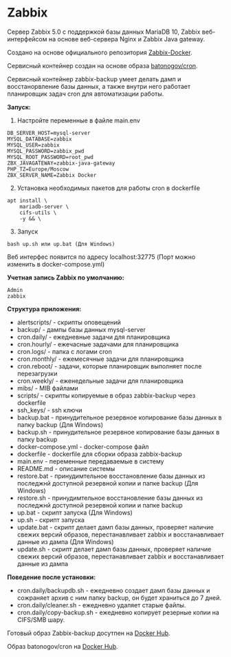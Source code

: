 # Zabbix

Сервер Zabbix 5.0 с поддержкой базы данных MariaDB 10, Zabbix веб-интерфейсом на основе веб-сервера Nginx и Zabbix Java gateway. 

Создано на основе официального репозитория [Zabbix-Docker](https://github.com/zabbix/zabbix-docker).

Сервисный контейнер создан на основе образа [batonogov/cron](https://github.com/batonogov/cron).

Сервисный контейнер zabbix-backup умеет делать дамп и восстанорвление базы данных, а также внутри него работает планировщик задач cron для автоматизации работы.

**Запуск:**

1. Настройте переменные в файле main.env

```
DB_SERVER_HOST=mysql-server
MYSQL_DATABASE=zabbix
MYSQL_USER=zabbix
MYSQL_PASSWORD=zabbix_pwd
MYSQL_ROOT_PASSWORD=root_pwd
ZBX_JAVAGATEWAY=zabbix-java-gateway
PHP_TZ=Europe/Moscow
ZBX_SERVER_NAME=Zabbix Docker
```

2. Установка необходимых пакетов для работы cron в dockerfile
```
apt install \
    mariadb-server \
    cifs-utils \
    -y && \
```

3. Запуск
```
bash up.sh или up.bat (Для Windows)
```
Веб интерфес появится по адресу localhost:32775 (Порт можно изменить в docker-compose.yml)

**Учетная запись Zabbix по умолчанию:**
```
Admin
zabbix
```

**Структура приложения:**

- alertscripts/ - скрипты оповещений
- backup/ - дампы базы данных mysql-server
- cron.daily/ - ежедневные задачи для планировщика
- cron.hourly/ - ежечасные задачами для планировщика
- cron.logs/ - папка с логами cron
- cron.monthly/ - ежемесячные задачи для планировщика
- cron.reboot/ - задачи, которые планировщик выполняет после перезагрузки
- cron.weekly/ - еженедельные задачи для планировщика
- mibs/ - MIB файлами
- scripts/ - скрипты копируемые в образ zabbix-backup через dockerfile
- ssh_keys/ - ssh ключи
- backup.bat - принудительное резервное копирование базы данных в папку backup (Для Windows)
- backup.sh - принудительное резервное копирование базы данных в папку backup 
- docker-compose.yml - docker-compose файл
- dockerfile - dockerfile для сборки образа zabbix-backup
- main.env - переменные передаваемые в систему
- README.md - описание системы
- restore.bat - принудимтельное восстановление базы данных из последжнй доступной резервной копии и папке backup (Для Windows)
- restore.sh - принудимтельное восстановление базы данных из последжнй доступной резервной копии и папке backup
- up.bat - скрипт запуска (Для Windows)
- up.sh - скрипт запуска
- update.bat - скрипт делает дамп базы данных, проверяет наличие свежих версий образов, перестанавливает zabbix и восстанавливает данные из дампа (Для Windows)
- update.sh - скрипт делает дамп базы данных, проверяет наличие свежих версий образов, перестанавливает zabbix и восстанавливает данные из дампа

**Поведение после установки:**

- cron.daily/backupdb.sh - ежедневно создает дамп базы данных и сожраняет архив с ним папку backup, он будет храниться до 7 дней.
- cron.daily/cleaner.sh - ежедневно удаляет старые файлы.
- cron.daily/copy-backup.sh - ежедневно копирует резерные копии на CIFS/SMB шару.

Готовый образ Zabbix-backup досутпен на [Docker Hub](https://hub.docker.com/repository/docker/batonogov/zabbix-backup).

Образ batonogov/cron на [Docker Hub](https://hub.docker.com/repository/docker/batonogov/cron).
